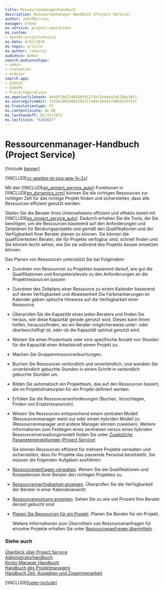 ```yaml
---
title: Ressourcenmanagerhandbuch
description: Ressourcenmanager-Handbuch (Project Service)
author: JohnPBurrows
manager: kfend
ms.service: project-operations
ms.custom:
- dyn365-projectservice
ms.date: 8/03/2018
ms.topic: article
ms.author: ruhercul
audience: Admin
search.audienceType:
- admin
- customizer
- enduser
search.app:
- D365CE
- D365PS
- ProjectOperations
ms.openlocfilehash: 4b9df18e7240450f01271b73eb6ea7e215be38c5
ms.sourcegitcommit: fa32b1893286f20271fa4ec4be8fc68bd135f53c
ms.translationtype: HT
ms.contentlocale: de-DE
ms.lasthandoff: 02/15/2021
ms.locfileid: "5282827"
---
```

# <a name="resource-manager-guide-project-service"></a>Ressourcenmanager-Handbuch (Project Service)

[!include [banner](../includes/psa-now-project-operations.md)]

[!INCLUDE[cc-applies-to-psa-app-1x-2x](../includes/cc-applies-to-psa-app-1x-2x.md)]

Mit den [!INCLUDE[pn_project_service_auto](../includes/pn-project-service-auto.md)]-Funktionen in [!INCLUDE[pn_dynamics_crm](../includes/pn-dynamics-crm.md)] können Sie die richtigen Ressourcen zur richtigen Zeit für das richtige Projekt finden und sicherstellen, dass alle Ressourcen effizient genutzt werden.  
  
 Stellen Sie die Berater Ihres Unternehmens effizient und effektiv bereit mit [!INCLUDE[pn_project_service_auto](../includes/pn-project-service-auto.md)]. Dadurch erhalten Sie die Tools, die Sie benötigen, um die Ressourcen basierend auf den Anforderungen und Zeitplänen für Beratungsprojekte und gemäß den Qualifikationen und der Verfügbarkeit Ihrer Berater planen zu können. Sie können die qualifiziertesten Berater, die für Projekte verfügbar sind, schnell finden und Sie können leicht sehen, wie Sie sie während des Projekts besser einsetzen können.  
  
 Das Planen von Ressourcen unterstützt Sie bei Folgendem:  
  
- Zuordnen von Ressourcen zu Projekten basierend darauf, wie gut die Qualifikationen und Kompetenzlevels zu den Anforderungen an die Projektressourcen passen  
  
- Zuordnen des Zeitplans einer Ressource zu einem Kalender basierend auf deren Verfügbarkeit und Abwesenheit Die Farbmarkierungen im Kalender geben optische Hinweise auf die Verfügbarkeit einer Ressource.  
  
- Überprüfen Sie die Kapazität eines jeden Beraters und finden Sie heraus, wie diese Kapazität gerade genutzt wird. Dieses kann Ihnen helfen, herauszufinden, wo ein Berater möglicherweise unter- oder überbeschäftigt ist, oder ob die Kapazität optimal genutzt wird.  
  
- Weisen Sie einen Prozentsatz oder eine spezifische Anzahl von Stunden für die Kapazität einer Arbeitskraft einem Projekt zu.  
  
- Machen Sie Gruppenressourcenbuchungen.  
  
- Buchen Sie Ressourcen verbindlich und unverbindlich, und wandeln Sie unverbindlich gebuchte Stunden in einem Schritt in verbindlich gebuchte Stunden um.  
  
- Bilden Sie automatisch ein Projektteam, das auf den Ressourcen basiert, die im Projektstrukturplan für ein Projekt definiert werden.  
  
- Erfüllen Sie die Ressourcenanforderungen (Buchen, Vorschlagen, Finden von Ersatzressourcen).  
  
- Weisen Sie Ressourcen entsprechend einem zentralen Modell (Ressourcenmanager weist zu) oder einem hybriden Modell zu (Ressourcenmanager und andere Manager können zuweisen). Weitere Informationen zum Festlegen eines zentralven versus eines hybriden Ressourcenverwaltungsmodell finden Sie unter [Zusätzliche Parametereinstellungen (Project Service)](../psa/configure-additional-parameters-settings.md)  
  
  Sie können Ressourcen effizient für mehrere Projekte verwalten und sicherstellen, dass für Projekte das passende Personal bereitsteht. Sie müssen die folgenden Aufgaben ausführen:  
  
- [Ressourcenanfragen verwalten](../psa/manage-resource-requests.md). Weisen Sie die Qualifikationen und Kompetenzen Ihrer Berater den richtigen Projekten zu.  
  
- [Ressourcenverfügbarkeit anzeigen](../psa/view-resource-availability.md). Überprüfen Sie die Verfügbarkeit der Berater in einer Kalenderansicht.  
  
- [Ressourcennutzung anzeigen](../psa/view-resource-utilization.md). Sehen Sie zu wie viel Prozent Ihre Berater derzeit gebucht sind.  
  
- [Planen Sie Ressourcen für ein Projekt](../psa/schedule-resources-project.md). Planen Sie Berater für ein Projekt.  
  
  Weitere Informationen zum Übermitteln von Ressourcenanfragen für einzelne Projekte erhalten Sie unter [Ressourcenanfragen übermitteln](../psa/submit-resource-requests.md) .  
  
### <a name="see-also"></a>Siehe auch  
 [Überblick über Project Service](../psa/overview.md)   
 [Administratorhandbuch](../psa/admin-guide.md)   
 [Konto-Manager Handbuch](../psa/account-manager-guide.md)   
 [Handbuch des Projektmanagers](../psa/project-manager-guide.md)   
 [Handbuch Zeit, Ausgaben und Zusammenarbeit](../psa/time-expense-collaboration-guide.md)


[!INCLUDE[footer-include](../includes/footer-banner.md)]